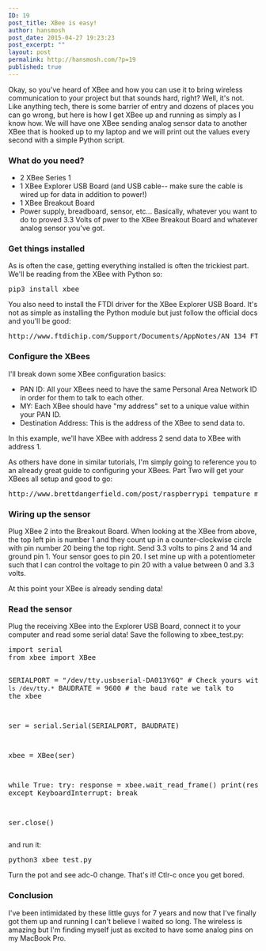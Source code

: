 ```yaml
---
ID: 19
post_title: XBee is easy!
author: hansmosh
post_date: 2015-04-27 19:23:23
post_excerpt: ""
layout: post
permalink: http://hansmosh.com/?p=19
published: true
---
```

Okay, so you've heard of XBee and how you can use it to bring wireless communication to your project but that sounds hard, right? Well, it's not. Like anything tech, there is some barrier of entry and dozens of places you can go wrong, but here is how I get XBee up and running as simply as I know how. We will have one XBee sending analog sensor data to another XBee that is hooked up to my laptop and we will print out the values every second with a simple Python script.
<h3>What do you need?</h3>
<ul>
	<li>2 XBee Series 1</li>
	<li>1 XBee Explorer USB Board (and USB cable-- make sure the cable is wired up for data in addition to power!)</li>
	<li>1 XBee Breakout Board</li>
	<li>Power supply, breadboard, sensor, etc... Basically, whatever you want to do to proved 3.3 Volts of pwer to the XBee Breakout Board and whatever analog sensor you've got.</li>
</ul>
<h3>Get things installed</h3>
As is often the case, getting everything installed is often the trickiest part. We'll be reading from the XBee with Python so:
<pre>pip3 install xbee</pre>
You also need to install the FTDI driver for the XBee Explorer USB Board. It's not as simple as installing the Python module but just follow the official docs and you'll be good:
<pre>http://www.ftdichip.com/Support/Documents/AppNotes/AN_134_FTDI_Drivers_Installation_Guide_for_MAC_OSX.pdf</pre>
<h3>Configure the XBees</h3>
I'll break down some XBee configuration basics:
<ul>
	<li>PAN ID: All your XBees need to have the same Personal Area Network ID in order for them to talk to each other.</li>
	<li>MY: Each XBee should have "my address" set to a unique value within your PAN ID.</li>
	<li>Destination Address: This is the address of the XBee to send data to.</li>
</ul>
In this example, we'll have XBee with address 2 send data to XBee with address 1.

As others have done in similar tutorials, I'm simply going to reference you to an already great guide to configuring your XBees. Part Two will get your XBees all setup and good to go:
<pre>http://www.brettdangerfield.com/post/raspberrypi_tempature_monitor_project/</pre>
<h3>Wiring up the sensor</h3>
Plug XBee 2 into the Breakout Board. When looking at the XBee from above, the top left pin is number 1 and they count up in a counter-clockwise circle with pin number 20 being the top right. Send 3.3 volts to pins 2 and 14 and ground pin 1. Your sensor goes to pin 20. I set mine up with a potentiometer such that I can control the voltage to pin 20 with a value between 0 and 3.3 volts.

At this point your XBee is already sending data!
<h3>Read the sensor</h3>
Plug the receiving XBee into the Explorer USB Board, connect it to your computer and read some serial data! Save the following to xbee_test.py:
<pre>import serial
from xbee import XBee

SERIALPORT = "/dev/tty.usbserial-DA013Y6Q" # Check yours with `ls /dev/tty.*`
BAUDRATE = 9600 # the baud rate we talk to the xbee

ser = serial.Serial(SERIALPORT, BAUDRATE)

xbee = XBee(ser)

while True:
    try:
        response = xbee.wait_read_frame()
        print(response)
    except KeyboardInterrupt:
        break

ser.close()</pre>
and run it:
<pre>python3 xbee_test.py</pre>
Turn the pot and see adc-0 change. That's it! Ctlr-c once you get bored.
<h3>Conclusion</h3>
I've been intimidated by these little guys for 7 years and now that I've finally got them up and running I can't believe I waited so long. The wireless is amazing but I'm finding myself just as excited to have some analog pins on my MacBook Pro.